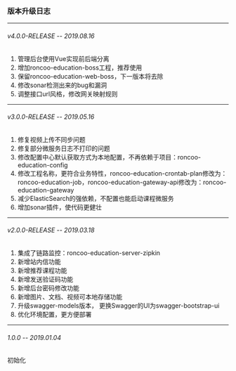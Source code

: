 ### 版本升级日志

 ---
###### v4.0.0-RELEASE -- 2019.08.16
1. 管理后台使用Vue实现前后端分离
2. 增加roncoo-education-boss工程，推荐使用
3. 保留roncoo-education-web-boss，下一版本将去除
4. 修改sonar检测出来的bug和漏洞
5. 调整接口url风格，修改网关映射规则

 ---
###### v3.0.0-RELEASE -- 2019.05.16
1. 修复视频上传不同步问题
2. 修复部分微服务日志不打印的问题
3. 修改配置中心默认获取方式为本地配置，不再依赖于项目：roncoo-education-config
4. 修改工程名称，更符合业务特性，roncoo-education-crontab-plan修改为：roncoo-education-job，roncoo-education-gateway-api修改为：roncoo-education-gateway
5. 减少ElasticSearch的强依赖，不配置也能启动课程微服务
6. 增加sonar插件，使代码更健壮

 ---
###### v2.0.0-RELEASE -- 2019.03.18
1. 集成了链路监控：roncoo-education-server-zipkin
2. 新增站内信功能
3. 新增推荐课程功能
4. 新增发送验证码功能
5. 新增后台密码修改功能
6. 新增图片、文档、视频可本地存储功能
7. 升级swagger-models版本， 更换Swagger的UI为swagger-bootstrap-ui
8. 优化环境配置，更方便部署

 ---
###### 1.0.0 -- 2019.01.04
初始化
